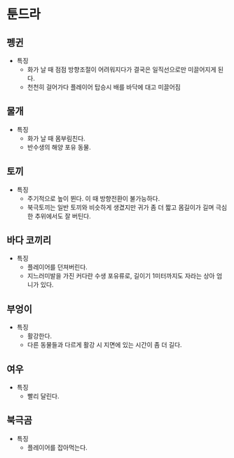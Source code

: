 # 툰드라
  ## 펭귄
  * 특징
    + 화가 날 때 점점 방향조절이 어려워지다가 결국은 일직선으로만 미끌어지게 된다.
    + 천천히 걸어가다 플레이어 탑승시 배를 바닥에 대고 미끌어짐


  ## 물개
  * 특징
    + 화가 날 때 몸부림친다.
    + 반수생의 해양 포유 동물.

  ## 토끼
  * 특징
    + 주기적으로 높이 뛴다. 이 때 방향전환이 불가능하다.
    + 북극토끼는 일반 토끼와 비슷하게 생겼지만 귀가 좀 더 짧고 몸길이가 길며 극심한 추위에서도 잘 버틴다.


  ## 바다 코끼리
  * 특징
    + 플레이어를 던져버린다.
    + 지느러미발을 가진 커다란 수생 포유류로, 길이기 1미터까지도 자라는 상아 엄니가 있다.

  ## 부엉이
  * 특징
    + 활강한다. 
    + 다른 동물들과 다르게 활강 시 지면에 있는 시간이 좀 더 길다.


  ## 여우
  * 특징
    + 빨리 달린다.
    
  ## 북극곰
  * 특징
    + 플레이어를 잡아먹는다.
